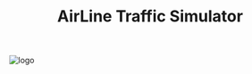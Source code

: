 <!DOCTYPE html>
<html>

<head>
    <meta charset="utf-8">
</head>

<p align="center">
    <h1 align="center">AirLine Traffic Simulator</h1>
    <br> </br>
    <img src="https://github.com/andreafoschi00/OOP20-alt-sim/blob/master/src/main/resources/images/logos/logo.png?raw=true" alt="logo">
</p>
